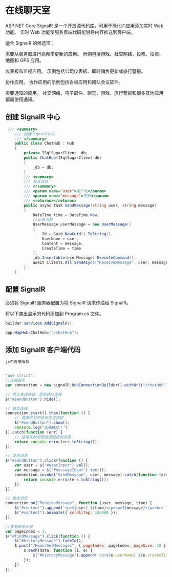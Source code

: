 # 在线聊天室

ASP.NET Core SignalR 是一个开放源代码库，可用于简化向应用添加实时 Web 功能。 实时 Web 功能使服务器端代码能够将内容推送到客户端。

适合 SignalR 的候选项：

需要从服务器进行高频率更新的应用。 示例包括游戏、社交网络、投票、拍卖、地图和 GPS 应用。

仪表板和监视应用。 示例包括公司仪表板、即时销售更新或旅行警报。

协作应用。 协作应用的示例包括白板应用和团队会议软件。

需要通知的应用。 社交网络、电子邮件、聊天、游戏、旅行警报和很多其他应用都需使用通知。

## **创建 SignalR 中心**

```c#
 /// <summary>
    /// 创建SignalR中心
    /// </summary>
    public class ChatHub : Hub
    {
        private ISqlSugarClient _db;
        public ChatHub(ISqlSugarClient db)
        {
            _db = db;
        }
        /// <summary>
        /// 发送消息
        /// </summary>
        /// <param name="user">用户名</param>
        /// <param name="message">密码</param>
        /// <returns></returns>
        public async Task SendMessage(string user, string message)
        {
            DateTime time = DateTime.Now;
            //记录消息
            UserMessage userMessage = new UserMessage()
            {
                Id = Guid.NewGuid().ToString(),
                UserName = user,
                Content = message,
                CreateTime = time
            };
            _db.Insertable(userMessage).ExecuteCommand();
            await Clients.All.SendAsync("ReceiveMessage", user, message, time.ToString());
        }
    }
```

## **配置 SignalR**

必须将 SignalR 服务器配置为将 SignalR 请求传递给 SignalR。 

将以下突出显示的代码添加到 Program.cs 文件。

```c#
builder.Services.AddSignalR();

app.MapHub<ChatHub>("/chatHub");
```

## **添加 SignalR 客户端代码**

```js
js中连接服务


"use strict";
//连接服务
var connection = new signalR.HubConnectionBuilder().withUrl("/chatHub").build();

// 禁止发送按钮，直到建立连接
$("#sendButton").hide();

// 建立连接
connection.start().then(function () {
    // 连接成功则显示发送按钮
    $("#sendButton").show();
    console.log("连接成功！")
}).catch(function (err) {
    // 连接失败则直接返回错误消息
    return console.error(err.toString());
});

// 发送消息
$("#sendButton").click(function () {
    var user = $("#userInput").val();
    var message = $("#messageInput").text();
    connection.invoke("SendMessage", user, message).catch(function (err) {
        return console.error(err.toString());
    })
});

// 接收消息
connection.on("ReceiveMessage", function (user, message, time) {
    $("#content").append(`<p>${user} ${time}</p><p>${message}</p><br>`);
    $("#content").animate({ scrollTop: 100000 });
});

//查看聊天记录
var pageIndex = 1;
$("#findMessage").click(function () {
    $("#historyMessage").fadeIn();
    $.post("/Home/GetMessages", { pageIndex: pageIndex, pageSize: 10 }, function (data) {
        $.each(data, function (i, e) {
            $("#historyMessage").append(`<p>${e.userName} ${e.createTime}</p><p>${e.content}</p><br>`);
        });
    })
});
```



